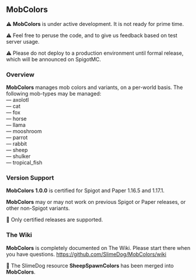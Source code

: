 ## MobColors

⚠️ **MobColors** is under active development. It is not ready for prime time.

⚠️ Feel free to peruse the code, and to give us feedback based on test server usage.

⚠️ Please do not deploy to a production environment until formal release, which will be announced on SpigotMC.

### Overview

**MobColors** manages mob colors and variants, on a per-world basis. The following mob-types may be managed:<br>
&mdash; axolotl<br>
&mdash; cat<br>
&mdash; fox<br>
&mdash; horse<br>
&mdash; llama<br>
&mdash; mooshroom<br>
&mdash; parrot<br>
&mdash; rabbit<br>
&mdash; sheep<br>
&mdash; shulker<br>
&mdash; tropical_fish<br>

### Version Support

**MobColors** **1.0.0** is certified for Spigot and Paper 1.16.5 and 1.17.1. 

**MobColors** may or may not work on previous Spigot or Paper releases, or other non-Spigot variants.

🚩 Only certified releases are supported.

### The Wiki

**MobColors** is completely documented on The Wiki. Please start there when you have questions. https://github.com/SlimeDog/MobColors/wiki

🚩 The SlimeDog resource **SheepSpawnColors** has been merged into **MobColors**.
